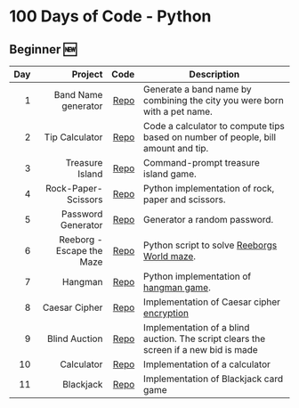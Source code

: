 # 100 Days of Code - Python

## Beginner :new:
| Day |                   Project |                                            Code | Description                                                                               |
|----:|--------------------------:|------------------------------------------------:|-------------------------------------------------------------------------------------------|
|   1 |       Band Name generator | [Repo](Beginner/01_band_name_generator/main.py) | Generate a band name by combining the city you were born with a pet name.                 |
|   2 |            Tip Calculator |      [Repo](Beginner/02_tip_calculator/main.py) | Code a calculator to compute tips based on number of people, bill amount and tip.         |
|   3 |           Treasure Island |     [Repo](Beginner/03_treasure_island/main.py) | Command-prompt treasure island game.                                                      |
|   4 |       Rock-Paper-Scissors | [Repo](Beginner/04_rock_paper_scissors/main.py) | Python implementation of rock, paper and scissors.                                        |
|   5 |        Password Generator |  [Repo](Beginner/05_password_generator/main.py) | Generator a random password.                                                              |
|   6 | Reeborg - Escape the Maze |   [Repo](Beginner/06_escaping_the_maze/main.py) | Python script to solve [Reeborgs World maze](https://reeborg.ca/reeborg.html).            |
|   7 |                   Hangman |             [Repo](Beginner/07_hangman/main.py) | Python implementation of [hangman game](https://en.wikipedia.org/wiki/Hangman_(game)).    |
|   8 |             Caesar Cipher |       [Repo](Beginner/08_caesar_cipher/main.py) | Implementation of Caesar cipher [encryption](https://en.wikipedia.org/wiki/Caesar_cipher) |
|   9 |             Blind Auction |       [Repo](Beginner/09_blind_auction/main.py) | Implementation of a blind auction. The script clears the screen if a new bid is made      |
|  10 |                Calculator |          [Repo](Beginner/10_calculator/main.py) | Implementation of a calculator                                                            |
|  11 |                 Blackjack |           [Repo](Beginner/11_blackjack/main.py) | Implementation of Blackjack card game                                                     |
